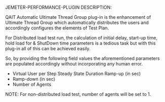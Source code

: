 JEMETER-PERFORMANCE-PLUGIN DESCRIPTION:

QAIT Automatic Ultimate Thread Group plug-in is the enhancement of Ultimate Thread Group which automatically distributes the users and accordingly configures the elements of Test Plan.  

For Distributed load test run, the calculation of initial delay, start-up time, hold load for &amp; ShutDown time parameters is a tedious task but with this plug-in all of this can be achieved easily.  

So, by providing the following field values the aforementioned parameters are populated accordingly without incorporating any human error.  

* Virtual User per Step Steady State Duration Ramp-up (in sec) 
* Ramp-down (in sec) 
* Number of Agents 

NOTE: For non-distributed load test, number of agents will be set to 1.
